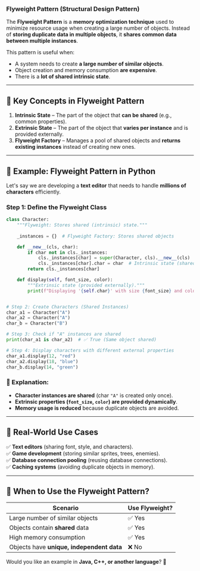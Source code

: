 ### **Flyweight Pattern (Structural Design Pattern)**
The **Flyweight Pattern** is a **memory optimization technique** used to minimize resource usage when creating a large number of objects. Instead of **storing duplicate data in multiple objects**, it **shares common data between multiple instances**.

This pattern is useful when:
- A system needs to create **a large number of similar objects**.
- Object creation and memory consumption **are expensive**.
- There is a **lot of shared intrinsic state**.

---

## **🔹 Key Concepts in Flyweight Pattern**
1. **Intrinsic State** – The part of the object that **can be shared** (e.g., common properties).  
2. **Extrinsic State** – The part of the object that **varies per instance** and is provided externally.  
3. **Flyweight Factory** – Manages a pool of shared objects and **returns existing instances** instead of creating new ones.  

---

## **🔹 Example: Flyweight Pattern in Python**
Let's say we are developing a **text editor** that needs to handle **millions of characters** efficiently.

### **Step 1: Define the Flyweight Class**
```python
class Character:
    """Flyweight: Stores shared (intrinsic) state."""
    
    _instances = {}  # Flyweight Factory: Stores shared objects

    def __new__(cls, char):
        if char not in cls._instances:
            cls._instances[char] = super(Character, cls).__new__(cls)
            cls._instances[char].char = char  # Intrinsic state (shared)
        return cls._instances[char]

    def display(self, font_size, color):
        """Extrinsic state (provided externally)."""
        print(f"Displaying '{self.char}' with size {font_size} and color {color}")


# Step 2: Create Characters (Shared Instances)
char_a1 = Character("A")
char_a2 = Character("A")
char_b = Character("B")

# Step 3: Check if "A" instances are shared
print(char_a1 is char_a2)  # ✅ True (Same object shared)

# Step 4: Display characters with different external properties
char_a1.display(12, "red")  
char_a2.display(18, "blue")  
char_b.display(14, "green")  
```

### **🔹 Explanation:**
- **Character instances are shared** (char `"A"` is created only once).
- **Extrinsic properties (`font_size`, `color`) are provided dynamically**.
- **Memory usage is reduced** because duplicate objects are avoided.

---

## **🔹 Real-World Use Cases**
✅ **Text editors** (sharing font, style, and characters).  
✅ **Game development** (storing similar sprites, trees, enemies).  
✅ **Database connection pooling** (reusing database connections).  
✅ **Caching systems** (avoiding duplicate objects in memory).  

---

## **🔹 When to Use the Flyweight Pattern?**
| **Scenario** | **Use Flyweight?** |
|-------------|------------------|
| Large number of similar objects | ✅ Yes |
| Objects contain **shared** data | ✅ Yes |
| High memory consumption | ✅ Yes |
| Objects have **unique, independent data** | ❌ No |

Would you like an example in **Java, C++, or another language**? 🚀
